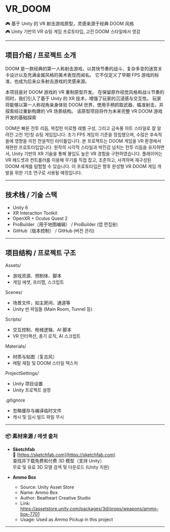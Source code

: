 # VR_DOOM

🎮 基于 Unity 的 VR 射击游戏原型，灵感来源于经典 DOOM 风格  
🎮 Unity 기반의 VR 슈팅 게임 프로토타입, 고전 DOOM 스타일에서 영감

---

##  项目介绍 / 프로젝트 소개

DOOM 是一款经典的第一人称射击游戏，以其快节奏的战斗、复杂多变的迷宫关卡设计以及充满金属风格的美术表现而闻名。
它不仅定义了早期 FPS 游戏的标准，也成为后来众多射击游戏的灵感来源。

本项目是对 DOOM 游戏的 VR 重制原型开发。
在保留原作视觉风格和战斗节奏的同时，我们引入了基于 Unity 的 XR 技术，增强了玩家的沉浸感与交互性。
玩家将能够以第一人称视角亲身体验 DOOM 世界，使用手柄抓取武器、瞄准射击，并探索经过重新构建的 VR 场景结构。
该原型项目将作为未来完整 VR DOOM 游戏开发的基础探索

OOM은 빠른 전투 리듬, 복잡한 미로형 레벨 구성, 그리고 금속풍 아트 스타일로 잘 알려진 고전 1인칭 슈팅 게임입니다.
초기 FPS 게임의 기준을 정립했으며, 수많은 후속작들에 영향을 끼친 전설적인 타이틀입니다.
본 프로젝트는 DOOM 게임을 VR 환경에서 재현한 프로토타입입니다.
원작의 시각적 스타일과 박진감 넘치는 전투 리듬을 유지하면서, Unity 기반의 XR 기술을 통해 몰입도 높은 VR 경험을 구현하였습니다.
플레이어는 VR 헤드셋과 컨트롤러를 이용해 무기를 직접 잡고, 조준하고, 사격하며 재구성된 DOOM 세계를 탐험할 수 있습니다.
이 프로토타입은 향후 완성형 VR DOOM 게임 개발을 위한 기초 연구로 사용될 예정입니다.

---

##  技术栈 / 기술 스택

- Unity 6  
- XR Interaction Toolkit  
- OpenXR + Oculus Quest 2  
- ProBuilder（用于地图编辑） / ProBuilder (맵 편집용)  
- GitHub（版本控制） / GitHub (버전 관리)

---

##  项目结构 / 프로젝트 구조
Assets/             
-  游戏资源、预制体、脚本  
-  게임 에셋, 프리팹, 스크립트

Scenes/             
-  场景文件，如主房间、通道等  
-  Unity 씬 파일들 (Main Room, Tunnel 등)

Scripts/            
-  交互控制、枪械逻辑、AI 脚本  
-  VR 인터랙션, 총기 로직, AI 스크립트

Materials/          
-  材质与贴图（复古风）  
-  메탈 재질 및 DOOM 스타일 텍스처

ProjectSettings/    
-  Unity 项目设置  
-  Unity 프로젝트 설정

.gitignore          
-  忽略缓存与编译临时文件  
-  캐시 및 임시 빌드 파일 무시

---
### 📦 素材来源 / 에셋 출처

- **Sketchfab**  
  🔗 [https://sketchfab.com](https://sketchfab.com)  
  查找并下载免费和付费 3D 模型（支持 Unity）  
  무료 및 유료 3D 모델 검색 및 다운로드 (Unity 지원)
  
- **Ammo Box**
  - Source: Unity Asset Store
  - Name: Ammo Box
  - Author: Beatheart Creative Studio
  - Link: https://assetstore.unity.com/packages/3d/props/weapons/ammo-box-7701
  - Usage: Used as Ammo Pickup in this project

---
